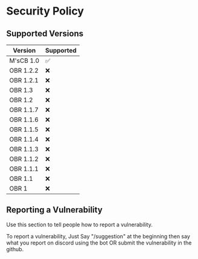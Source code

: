 # Security Policy

## Supported Versions

| Version     | Supported          |
| ----------- | ------------------ |
| M'sCB 1.0   | :white_check_mark: |
| OBR 1.2.2   | :x:                |
| OBR 1.2.1   | :x:                |
| OBR 1.3     | :x:                |
| OBR 1.2     | :x:                |
| OBR 1.1.7   | :x:                |
| OBR 1.1.6   | :x:                |
| OBR 1.1.5   | :x:                |
| OBR 1.1.4   | :x:                |
| OBR 1.1.3   | :x:                |
| OBR 1.1.2   | :x:                |
| OBR 1.1.1   | :x:                |
| OBR 1.1     | :x:                |
| OBR 1       | :x:                |

## Reporting a Vulnerability

Use this section to tell people how to report a vulnerability.

To report a vulnerability, Just Say "/suggestion" at the beginning then say what you report on discord using the bot OR submit the vulnerability in the github.
